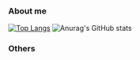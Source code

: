 ### About me
[![Top Langs](https://github-readme-stats.vercel.app/api/top-langs/?username=emak-gg&layout=compact&theme=dark)](https://github.com/anuraghazra/github-readme-stats)
![Anurag's GitHub stats](https://github-readme-stats.vercel.app/api?username=emak-gg&show_icons=true&theme=dark)
### Others
